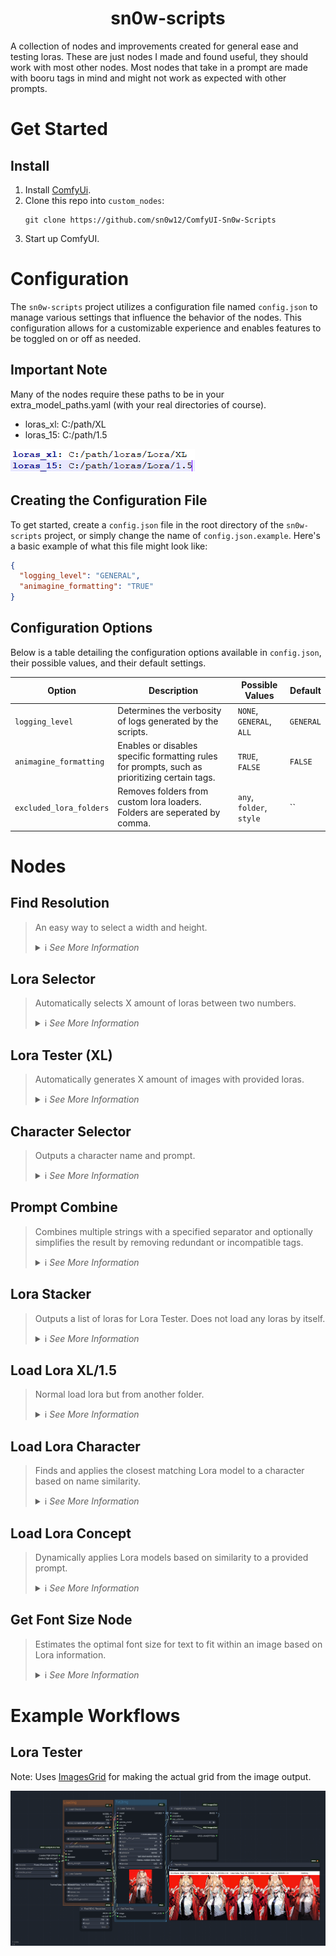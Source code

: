<h1 align="center">
    sn0w-scripts
</h1>

A collection of nodes and improvements created for general ease and testing loras. These are just nodes I made and found useful, they should work with most other nodes. Most nodes that take in a prompt are made with booru tags in mind and might not work as expected with other prompts.

# Get Started

## Install

1. Install [ComfyUi](https://github.com/comfyanonymous/ComfyUI).
2. Clone this repo into `custom_nodes`:
    ```
    git clone https://github.com/sn0w12/ComfyUI-Sn0w-Scripts
    ```
3. Start up ComfyUI.

# Configuration

The `sn0w-scripts` project utilizes a configuration file named `config.json` to manage various settings that influence the behavior of the nodes. This configuration allows for a customizable experience and enables features to be toggled on or off as needed.

## Important Note
Many of the nodes require these paths to be in your extra_model_paths.yaml (with your real directories of course).

- loras_xl: C:/path/XL
- loras_15: C:/path/1.5

![Example](./imgs/lora_paths_example.png)

## Creating the Configuration File

To get started, create a `config.json` file in the root directory of the `sn0w-scripts` project, or simply change the name of `config.json.example`. Here's a basic example of what this file might look like:

```json
{
  "logging_level": "GENERAL",
  "animagine_formatting": "TRUE"
}
```

## Configuration Options

Below is a table detailing the configuration options available in `config.json`, their possible values, and their default settings.

| Option               | Description                                                                                               | Possible Values     | Default   |
|----------------------|-----------------------------------------------------------------------------------------------------------|---------------------|-----------|
| `logging_level`      | Determines the verbosity of logs generated by the scripts.                                                | `NONE`, `GENERAL`, `ALL` | `GENERAL` |
| `animagine_formatting` | Enables or disables specific formatting rules for prompts, such as prioritizing certain tags. | `TRUE`, `FALSE`      | `FALSE`    |
| `excluded_lora_folders` | Removes folders from custom lora loaders. Folders are seperated by comma. | `any`, `folder`, `style`      | ``    |

# Nodes

## Find Resolution
> An easy way to select a width and height.
> <details>
>    <summary>ℹ️ <i>See More Information</i></summary>
>
>    - Enable flip if you want to swap the resolutions
>
>    ![Find Resolution](./imgs/find_res.png)
>    </details>

## Lora Selector
> Automatically selects X amount of loras between two numbers.
> <details>
>    <summary>ℹ️ <i>See More Information</i></summary>
>
>    - Loras have to be formatted like the default kohya_ss outputs. (lora_name-000001)
>    - Select the first lora.
>    - Select the number of the highest lora you want to test.
>    - Select the amount of loras you want to test.
>    - Outputs list of loras like this: \<lora:name:strength>
>    - Add default generation adds an extra "nothing" at the end of the list, used in Lora Tester to generate an image without the lora.
> 
>    ![Lora Selector](./imgs/lora_selector.png)
>    </details>

## Lora Tester (XL)
> Automatically generates X amount of images with provided loras.
> <details>
>    <summary>ℹ️ <i>See More Information</i></summary>
>
>    - I recommend making lora_info and add_default_generation inputs and using the outputs from the Lora Selector.
>    - Takes normal KSampler input but takes positive and negative inputs as text.
>    - Outputs a batch of images.
> 
>    ![Lora Tester](./imgs/lora_tester.png)
>    </details>

## Character Selector
> Outputs a character name and prompt.
> <details>
>    <summary>ℹ️ <i>See More Information</i></summary>
>
>    - Loads `characters.json` and outputs prompt based on it.
>    - You can create a file named `custom_characters.json` and add characters there if you want, they will be loaded with all the other characters if you format it like the `characters.json` file.
> 
>    ![Character Selector](./imgs/character_selector.png)
>    </details>

## Prompt Combine
> Combines multiple strings with a specified separator and optionally simplifies the result by removing redundant or incompatible tags.
> <details>
>    <summary>ℹ️ <i>See More Information</i></summary>
>
>    - If simplify is enabled, the simplification process identifies and removes redundant tags (e.g., when a tag is fully encompassed by another, more descriptive tag) and tags incompatible with factors such as facing away, covered eyes, etc. Any tags that are in parentheses will not be removed.
>    - Simplify will also move 1girl/ 1boy to the front of the prompt to be in line with animagine 3's tagging.
> 
>    ![Prompt Combine](./imgs/prompt_combine.png)
>    </details>

## Lora Stacker
> Outputs a list of loras for Lora Tester. Does not load any loras by itself.
> <details>
>    <summary>ℹ️ <i>See More Information</i></summary>
>
>    - Basically Lora Selector but manual.
>    - Specifically for the lora testers.
> 
>    ![Lora Stacker](./imgs/lora_stacker.png)
>    </details>

## Load Lora XL/1.5
> Normal load lora but from another folder.
> <details>
>    <summary>ℹ️ <i>See More Information</i></summary>
>
>    - Add these to your extra_model_paths.yaml (for example):
>    - loras_xl: C:/path/XL
>    - loras_15: C:/path/1.5
>
>    ![Load Lora](./imgs/load_lora.png)
>    ![Example](./imgs/lora_paths_example.png)
>    </details>

## Load Lora Character
> Finds and applies the closest matching Lora model to a character based on name similarity.
> <details>
>    <summary>ℹ️ <i>See More Information</i></summary>
>
>    - The process begins by cleaning the input character string for comparison. It then searches a JSON file for a matching character name. If a match is found, it proceeds to select the appropriate folder based on the `xl` boolean flag.
>    - To find the closest Lora model, it calculates the Levenshtein distance between the character name (in full and in parts) and the filenames of available Lora models. This ensures a case-insensitive match with the best possible model.
>    - If no lora is found it just returns the input model and the workflow can continue.
>
>    ![Load Lora Character](./imgs/load_lora_character.png)
>    </details>

## Load Lora Concept
> Dynamically applies Lora models based on similarity to a provided prompt.
> <details>
>    <summary>ℹ️ <i>See More Information</i></summary>
>
>    - This node processes a given prompt to identify and apply the most similar Lora models of the tags found in the prompt. 
>    - For each part of the prompt, the node calculates a distance between tags and available Lora model filenames. Models with a difference of under 5 is applied to the input `model` and `clip`.
>    - Note: You need the loras you want to be selected to be in a folder called `concept` for this to work, they also need to be seperated into XL and 1.5 like stated in the `Important Note`.
>    - Note: Loras need to be named very similarly to the tag, with at most 5 different characters different. The words in the lora can be seperated by spaces or underscores.
>
>    ![Load Lora Concept](./imgs/load_lora_concept.png)
>    </details>

## Get Font Size Node
> Estimates the optimal font size for text to fit within an image based on Lora information.
> <details>
>    <summary>ℹ️ <i>See More Information</i></summary>
>
>    - This node takes an image and a string, estimating the best font size to ensure that the longest piece of the string fits within the image. The approach considers the image's width and the length of the text to find a size that balances visibility and fit.
>
>    ![Get Font Size](./imgs/get_font_size.png)
>    </details>


# Example Workflows
## Lora Tester
Note: Uses [ImagesGrid](https://github.com/LEv145/images-grid-comfy-plugin) for making the actual grid from the image output.

![Lora Tester](./imgs/lora_tester_workflow.png)